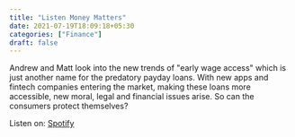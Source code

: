 ```yaml
---
title: "Listen Money Matters"
date: 2021-07-19T18:09:18+05:30
categories: ["Finance"]
draft: false
---
```


Andrew and Matt look into the new trends of "early wage access" which is just another name for the predatory payday loans. With new apps and fintech companies entering the market, making these loans more accessible, new moral, legal and financial issues arise. So can the consumers protect themselves?

Listen on: [Spotify](https://cutt.ly/payday-loan)
